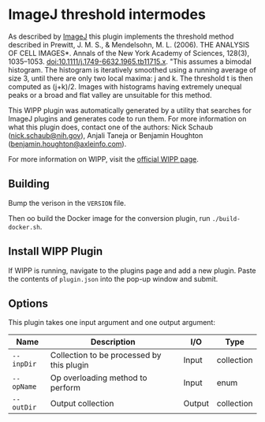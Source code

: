# ImageJ threshold intermodes

As described by [ImageJ](https://imagej.net/plugins/auto-threshold#intermodes) this plugin implements the threshold method described in
Prewitt, J. M. S., & Mendelsohn, M. L. (2006). THE ANALYSIS OF CELL IMAGES*. 
Annals of the New York Academy of Sciences, 128(3), 1035–1053. 
[doi:10.1111/j.1749-6632.1965.tb11715.x](https://nyaspubs.onlinelibrary.wiley.com/doi/10.1111/j.1749-6632.1965.tb11715.x). "This assumes a bimodal histogram. The 
histogram is iteratively smoothed using a running average of size 3, until there 
are only two local maxima: j and k. The threshold t is then computed as (j+k)/2. 
Images with histograms having extremely unequal peaks or a broad and flat valley 
are unsuitable for this method.

This WIPP plugin was automatically generated by a utility that searches for
ImageJ plugins and generates code to run them. For more information on what this
plugin does, contact one of the authors: Nick Schaub (nick.schaub@nih.gov), 
Anjali Taneja or Benjamin Houghton (benjamin.houghton@axleinfo.com).

For more information on WIPP, visit the [official WIPP page](https://isg.nist.gov/deepzoomweb/software/wipp).

## Building

Bump the verison in the `VERSION` file.

Then oo build the Docker image for the conversion plugin, run
`./build-docker.sh`.

## Install WIPP Plugin

If WIPP is running, navigate to the plugins page and add a new plugin.
Paste the contents of `plugin.json` into the pop-up window and submit.

## Options

This plugin takes one input argument and one output argument:

| Name          | Description             | I/O    | Type   |
|---------------|-------------------------|--------|--------|
| `--inpDir` | Collection to be processed by this plugin | Input | collection |
| `--opName` | Op overloading method to perform | Input | enum |
| `--outDir` | Output collection | Output | collection |

